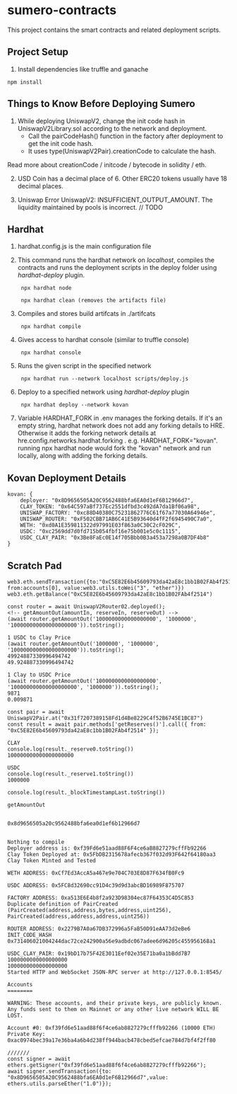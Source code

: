 # sumero-contracts
This project contains the smart contracts and related deployment scripts.

## Project Setup

1. Install dependencies like truffle and ganache
```
npm install
```

## Things to Know Before Deploying Sumero

1. While deploying UniswapV2, change the init code hash in UniswapV2Library.sol according to the network and deployment.
    - Call the pairCodeHash() function in the factory after deployment to get the init code hash.
    - It uses type(UniswapV2Pair).creationCode to calculate the hash.

Read more about creationCode / initcode / bytecode in solidity / eth.

2. USD Coin has a decimal place of 6. Other ERC20 tokens usually have 18 decimal places.

3. Uniswap Error UniswapV2: INSUFFICIENT_OUTPUT_AMOUNT. The liquidity maintained by pools is incorrect. // TODO

## Hardhat

1.  hardhat.config.js is the main configuration file

2. This command runs the hardhat network on *localhost*, compiles the contracts and runs the deployment scripts in the deploy folder using *hardhat-deploy* plugin.

        npx hardhat node

        npx hardhat clean (removes the artifacts file)

3. Compiles and stores build artifcats in ./artifcats

        npx hardhat compile

4. Gives access to hardhat console (similar to truffle console)

        npx hardhat console

5. Runs the given script in the specified network

        npx hardhat run --network localhost scripts/deploy.js
    

6. Deploy to a specified network using *hardhat-deploy* plugin

        npx hardhat deploy --network kovan

7. Variable HARDHAT_FORK in .env manages the forking details. If it's an empty string, hardhat network does not add any forking details to HRE. Otherwise it adds the forking network details at hre.config.networks.hardhat.forking . e.g. HARDHAT_FORK="kovan". running npx hardhat node would fork the "kovan" network and run locally, along with adding the forking details.

## Kovan Deployment Details

    kovan: {
        deployer: "0x8D9656505A20C9562488bfa6EA0d1eF6B12966d7",
        CLAY_TOKEN: "0x64C597aBf737Ec2551dfbd3c492dA7da1Bf06a98",
        UNISWAP_FACTORY: "0xc88D40380C75231862776C61f67a77030A64946e",
        UNISWAP_ROUTER: "0xF502CBB71AB6C41E5B93640d4fF2f6945490C7a0",
        WETH: "0xd0A1E359811322d97991E03f863a0C30C2cF029C",
        USDC: "0xc2569dd7d0fd715b054fbf16e75b001e5c0c1115",
        USDC_CLAY_PAIR: "0x3Be8FaEc0E14f705Bbb0B3a453a7298a0B7DF4b8"
    }

## Scratch Pad
    web3.eth.sendTransaction({to:"0xC5E82E6b45609793da42aE8c1bb1B02FAb4f2514", from:accounts[0], value:web3.utils.toWei("3", "ether")})
    web3.eth.getBalance("0xC5E82E6b45609793da42aE8c1bb1B02FAb4f2514")

    const router = await UniswapV2Router02.deployed();
    <!-- getAmountOut(amountIn, reserveIn, reserveOut) -->
    (await router.getAmountOut('1000000000000000000', '1000000', '100000000000000000000')).toString();

    1 USDC to Clay Price
    (await router.getAmountOut('1000000', '1000000', '100000000000000000000')).toString();
    49924887330996494742
    49.924887330996494742

    1 Clay to USDC Price
    (await router.getAmountOut('1000000000000000000', '100000000000000000000', '1000000')).toString();
    9871
    0.009871

    const pair = await UniswapV2Pair.at("0x31f7207389158Fd1d4Be8229C4f52B6745E1BC87")
    const result = await pair.methods['getReserves()'].call({ from: "0xC5E82E6b45609793da42aE8c1bb1B02FAb4f2514" });

    CLAY
    console.log(result._reserve0.toString())
    100000000000000000000

    USDC
    console.log(result._reserve1.toString())
    1000000

    console.log(result._blockTimestampLast.toString())

    getAmountOut


    0x8d9656505a20c9562488bfa6ea0d1ef6b12966d7


    Nothing to compile
    Deployer address is: 0xf39Fd6e51aad88F6F4ce6aB8827279cffFb92266
    Clay Token Deployed at: 0x5FbDB2315678afecb367f032d93F642f64180aa3
    Clay Token Minted and Tested

    WETH ADDRESS: 0xCf7Ed3AccA5a467e9e704C703E8D87F634fB0Fc9

    USDC ADDRESS: 0x5FC8d32690cc91D4c39d9d3abcBD16989F875707

    FACTORY ADDRESS: 0xa513E6E4b8f2a923D98304ec87F64353C4D5C853
    Duplicate definition of PairCreated (PairCreated(address,address,bytes,address,uint256), PairCreated(address,address,address,uint256))

    ROUTER ADDRESS: 0x2279B7A0a67DB372996a5FaB50D91eAA73d2eBe6
    INIT_CODE_HASH 0x731406021004244dac72ce242900a56e9adbdc067adee6d96205c455956168a1

    USDC_CLAY_PAIR: 0x19bD17b75F42E3011Eef02e35E71ba0a1bBdd7B7
    1000000000000000000
    1000000000000000000
    Started HTTP and WebSocket JSON-RPC server at http://127.0.0.1:8545/

    Accounts
    ========

    WARNING: These accounts, and their private keys, are publicly known.
    Any funds sent to them on Mainnet or any other live network WILL BE LOST.

    Account #0: 0xf39fd6e51aad88f6f4ce6ab8827279cfffb92266 (10000 ETH)
    Private Key: 0xac0974bec39a17e36ba4a6b4d238ff944bacb478cbed5efcae784d7bf4f2ff80

    ///////
    const signer = await ethers.getSigner("0xf39fd6e51aad88f6f4ce6ab8827279cfffb92266");
    await signer.sendTransaction({to: "0x8D9656505A20C9562488bfa6EA0d1eF6B12966d7",value: ethers.utils.parseEther("1.0")});